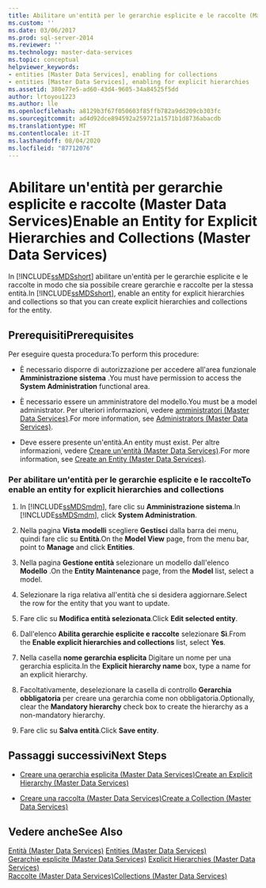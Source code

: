 ```yaml
---
title: Abilitare un'entità per le gerarchie esplicite e le raccolte (Master Data Services) | Microsoft Docs
ms.custom: ''
ms.date: 03/06/2017
ms.prod: sql-server-2014
ms.reviewer: ''
ms.technology: master-data-services
ms.topic: conceptual
helpviewer_keywords:
- entities [Master Data Services], enabling for collections
- entities [Master Data Services], enabling for explicit hierarchies
ms.assetid: 380e77e5-ad60-43d4-9605-34a84525f5dd
author: lrtoyou1223
ms.author: lle
ms.openlocfilehash: a8129b3f67f050603f85ffb782a9dd209cb303fc
ms.sourcegitcommit: ad4d92dce894592a259721a1571b1d8736abacdb
ms.translationtype: MT
ms.contentlocale: it-IT
ms.lasthandoff: 08/04/2020
ms.locfileid: "87712076"
---
```

# <a name="enable-an-entity-for-explicit-hierarchies-and-collections-master-data-services"></a><span data-ttu-id="c55ef-102">Abilitare un'entità per gerarchie esplicite e raccolte (Master Data Services)</span><span class="sxs-lookup"><span data-stu-id="c55ef-102">Enable an Entity for Explicit Hierarchies and Collections (Master Data Services)</span></span>
  <span data-ttu-id="c55ef-103">In [!INCLUDE[ssMDSshort](../includes/ssmdsshort-md.md)] abilitare un'entità per le gerarchie esplicite e le raccolte in modo che sia possibile creare gerarchie e raccolte per la stessa entità.</span><span class="sxs-lookup"><span data-stu-id="c55ef-103">In [!INCLUDE[ssMDSshort](../includes/ssmdsshort-md.md)], enable an entity for explicit hierarchies and collections so that you can create explicit hierarchies and collections for the entity.</span></span>  
  
## <a name="prerequisites"></a><span data-ttu-id="c55ef-104">Prerequisiti</span><span class="sxs-lookup"><span data-stu-id="c55ef-104">Prerequisites</span></span>  
 <span data-ttu-id="c55ef-105">Per eseguire questa procedura:</span><span class="sxs-lookup"><span data-stu-id="c55ef-105">To perform this procedure:</span></span>  
  
-   <span data-ttu-id="c55ef-106">È necessario disporre di autorizzazione per accedere all'area funzionale **Amministrazione sistema** .</span><span class="sxs-lookup"><span data-stu-id="c55ef-106">You must have permission to access the **System Administration** functional area.</span></span>  
  
-   <span data-ttu-id="c55ef-107">È necessario essere un amministratore del modello.</span><span class="sxs-lookup"><span data-stu-id="c55ef-107">You must be a model administrator.</span></span> <span data-ttu-id="c55ef-108">Per ulteriori informazioni, vedere [amministratori &#40;Master Data Services&#41;](administrators-master-data-services.md).</span><span class="sxs-lookup"><span data-stu-id="c55ef-108">For more information, see [Administrators &#40;Master Data Services&#41;](administrators-master-data-services.md).</span></span>  
  
-   <span data-ttu-id="c55ef-109">Deve essere presente un'entità.</span><span class="sxs-lookup"><span data-stu-id="c55ef-109">An entity must exist.</span></span> <span data-ttu-id="c55ef-110">Per altre informazioni, vedere [Creare un'entità &#40;Master Data Services&#41;](../../2014/master-data-services/create-an-entity-master-data-services.md).</span><span class="sxs-lookup"><span data-stu-id="c55ef-110">For more information, see [Create an Entity &#40;Master Data Services&#41;](../../2014/master-data-services/create-an-entity-master-data-services.md).</span></span>  
  
### <a name="to-enable-an-entity-for-explicit-hierarchies-and-collections"></a><span data-ttu-id="c55ef-111">Per abilitare un'entità per le gerarchie esplicite e le raccolte</span><span class="sxs-lookup"><span data-stu-id="c55ef-111">To enable an entity for explicit hierarchies and collections</span></span>  
  
1.  <span data-ttu-id="c55ef-112">In [!INCLUDE[ssMDSmdm](../includes/ssmdsmdm-md.md)], fare clic su **Amministrazione sistema**.</span><span class="sxs-lookup"><span data-stu-id="c55ef-112">In [!INCLUDE[ssMDSmdm](../includes/ssmdsmdm-md.md)], click **System Administration**.</span></span>  
  
2.  <span data-ttu-id="c55ef-113">Nella pagina **Vista modelli** scegliere **Gestisci** dalla barra dei menu, quindi fare clic su **Entità**.</span><span class="sxs-lookup"><span data-stu-id="c55ef-113">On the **Model View** page, from the menu bar, point to **Manage** and click **Entities**.</span></span>  
  
3.  <span data-ttu-id="c55ef-114">Nella pagina **Gestione entità** selezionare un modello dall'elenco **Modello** .</span><span class="sxs-lookup"><span data-stu-id="c55ef-114">On the **Entity Maintenance** page, from the **Model** list, select a model.</span></span>  
  
4.  <span data-ttu-id="c55ef-115">Selezionare la riga relativa all'entità che si desidera aggiornare.</span><span class="sxs-lookup"><span data-stu-id="c55ef-115">Select the row for the entity that you want to update.</span></span>  
  
5.  <span data-ttu-id="c55ef-116">Fare clic su **Modifica entità selezionata**.</span><span class="sxs-lookup"><span data-stu-id="c55ef-116">Click **Edit selected entity**.</span></span>  
  
6.  <span data-ttu-id="c55ef-117">Dall'elenco **Abilita gerarchie esplicite e raccolte** selezionare **Sì**.</span><span class="sxs-lookup"><span data-stu-id="c55ef-117">From the **Enable explicit hierarchies and collections** list, select **Yes**.</span></span>  
  
7.  <span data-ttu-id="c55ef-118">Nella casella **nome gerarchia esplicita** Digitare un nome per una gerarchia esplicita.</span><span class="sxs-lookup"><span data-stu-id="c55ef-118">In the **Explicit hierarchy name** box, type a name for an explicit hierarchy.</span></span>  
  
8.  <span data-ttu-id="c55ef-119">Facoltativamente, deselezionare la casella di controllo **Gerarchia obbligatoria** per creare una gerarchia come non obbligatoria.</span><span class="sxs-lookup"><span data-stu-id="c55ef-119">Optionally, clear the **Mandatory hierarchy** check box to create the hierarchy as a non-mandatory hierarchy.</span></span>  
  
9. <span data-ttu-id="c55ef-120">Fare clic su **Salva entità**.</span><span class="sxs-lookup"><span data-stu-id="c55ef-120">Click **Save entity**.</span></span>  
  
## <a name="next-steps"></a><span data-ttu-id="c55ef-121">Passaggi successivi</span><span class="sxs-lookup"><span data-stu-id="c55ef-121">Next Steps</span></span>  
  
-   [<span data-ttu-id="c55ef-122">Creare una gerarchia esplicita &#40;Master Data Services&#41;</span><span class="sxs-lookup"><span data-stu-id="c55ef-122">Create an Explicit Hierarchy &#40;Master Data Services&#41;</span></span>](../../2014/master-data-services/create-an-explicit-hierarchy-master-data-services.md)  
  
-   [<span data-ttu-id="c55ef-123">Creare una raccolta &#40;Master Data Services&#41;</span><span class="sxs-lookup"><span data-stu-id="c55ef-123">Create a Collection &#40;Master Data Services&#41;</span></span>](../../2014/master-data-services/create-a-collection-master-data-services.md)  
  
## <a name="see-also"></a><span data-ttu-id="c55ef-124">Vedere anche</span><span class="sxs-lookup"><span data-stu-id="c55ef-124">See Also</span></span>  
 <span data-ttu-id="c55ef-125">[Entità &#40;Master Data Services&#41;](../../2014/master-data-services/entities-master-data-services.md) </span><span class="sxs-lookup"><span data-stu-id="c55ef-125">[Entities &#40;Master Data Services&#41;](../../2014/master-data-services/entities-master-data-services.md) </span></span>  
 <span data-ttu-id="c55ef-126">[Gerarchie esplicite &#40;Master Data Services&#41;](../../2014/master-data-services/explicit-hierarchies-master-data-services.md) </span><span class="sxs-lookup"><span data-stu-id="c55ef-126">[Explicit Hierarchies &#40;Master Data Services&#41;](../../2014/master-data-services/explicit-hierarchies-master-data-services.md) </span></span>  
 [<span data-ttu-id="c55ef-127">Raccolte &#40;Master Data Services&#41;</span><span class="sxs-lookup"><span data-stu-id="c55ef-127">Collections &#40;Master Data Services&#41;</span></span>](../../2014/master-data-services/collections-master-data-services.md)  
  
  
